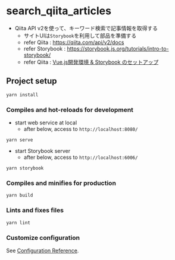 # search_qiita_articles
- Qiita API v2を使って、キーワード検索で記事情報を取得する
  - サイトUIは`Storybook`を利用して部品を準備する
  - refer Qiita : https://qiita.com/api/v2/docs
  - refer Storybook : https://storybook.js.org/tutorials/intro-to-storybook/
  - refer Qiita : [Vue.js開発環境 & Storybook のセットアップ](https://qiita.com/ryo2020/items/3118aca9a649ce208d3d)

## Project setup
```
yarn install
```

### Compiles and hot-reloads for development
- start web service at local
  - after below, access to `http://localhost:8080/`
```
yarn serve
```

- start Storybook server
  - after below, access to `http://localhost:6006/`
```
yarn storybook
```


### Compiles and minifies for production
```
yarn build
```

### Lints and fixes files
```
yarn lint
```

### Customize configuration
See [Configuration Reference](https://cli.vuejs.org/config/).
